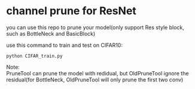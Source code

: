 # channel prune for ResNet

you can use this repo to prune your model(only support Res style block, such as BottleNeck and BasicBlock)

use this command to train and test on CIFAR10:

```
python CIFAR_train.py
```

Note:
<br>PruneTool can prune the model with redidual, but OldPruneTool ignore the residual(for BottleNeck, OldPruneTool will only prune the first two conv)